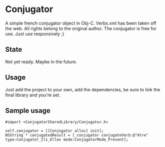 # Conjugator
A simple french conjugator object in Obj-C. Verbs.xml has been taken off the web. All rights belong to the original author. The conjugator is free for use. Just use responsively ;)

## State
Not yet ready. Maybe in the future.

## Usage
Just add the project to your own, add the dependencies, be sure to link the final library and you're set.

## Sample usage

    #import <ConjugatorSharedLibrary/Conjugator.h>

    self.conjugator = [[Conjugator alloc] init];
    NSString * conjugatedResult = [_conjugator conjugateVerb:@"être" type:Conjugator_Ils_Elles mode:ConjugatorMode_Present];

